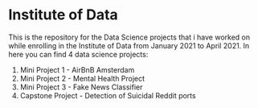 # Institute of Data

This is the repository for the Data Science projects that i have worked on while enrolling in the Institute of Data from January 2021 to April 2021. In here you can find 4 data science projects:

1) Mini Project 1 - AirBnB Amsterdam
2) Mini Project 2 - Mental Health Project
3) Mini Project 3 - Fake News Classifier
4) Capstone Project - Detection of Suicidal Reddit ports 
